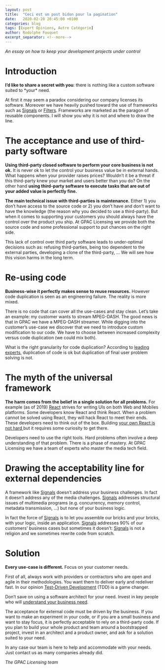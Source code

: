 ```yaml
---
layout: post
title:  "Ceci est un post bidon pour la pagination"
date:   2020-02-28 20:45:00 +0100
categories: blog
tags: [Expert Opinions, Autre Catégorie]
author: Rodolphe Fouquet
excerpt_separator: <!--more-->
---
```

*An essay on how to keep your development projects under control*

<!--more-->
# Introduction


**I’d like to share a secret with you**: there is nothing like a custom software suited to \*your\* need.

At first it may seem a paradox considering our company licenses its software. Moreover we have heavily pushed toward the use of frameworks such as [Signals](https://www.gpac-licensing.com/signals) or [Filters](https://github.com/gpac/gpac/wiki/Filters). Frameworks are marketed as the paragon of reusable components. I will show you why it is not and where to draw the line.
# The acceptance and use of third-party software


**Using third-party closed software to perform your core business is not ok.** It is never ok to let the control your business value be in external hands. What happens when your provider raises prices? Wouldn’t it be a threat if this third-party knew your market and users better than you do? On the other hand **using third-party software to execute tasks that are out of your added value is perfectly fine.**


**The main technical issue with third-parties is maintenance.** Either 1) you don’t have access to the source code or 2) you don’t have and don’t want to have the knowledge (the reason why you decided to use a third-party). But when it comes to supporting your customers you should always have the control over the product you ship. At GPAC Licensing we provide both the source code and some professional support to put chances on the right side.


This lack of control over third party software leads to under-optimal decisions such as: refusing third-parties, being too dependent to the external parties, developing a clone of the third-party, … We will see how this vision harms in the long term.


# Re-using code


**Business-wise it perfectly makes sense to reuse resources.** However code duplication is seen as an engineering failure. The reality is more mixed.


There is no code that can cover all the use-cases and stay clean. Let’s take an example: my customer wants to stream MPEG-DASH. The good news is that in GPAC we have a MPEG-DASH streamer. While digging into the customer’s use-case we discover that we need to introduce custom modification to our code. We have to choose between increased complexity versus code duplication (we could mix both).


What is the right granularity for code duplication? According to [leading experts](http://www.pathsensitive.com/), duplication of code is ok but duplication of final user problem solving is not.


# The myth of the universal framework


**The harm comes from the belief in a single solution for all problems.** For example (as of 2019) [React](https://en.wikipedia.org/wiki/React_(web_framework)) strives for writing UIs on both Web and Mobiles platforms. Some developers know React and think React. When a problem cannot be solved using React, they will hack React to meet their ends. These developers need to think out of the box. Building [your own React is not hard ](https://pomb.us/build-your-own-react/) but it requires some curiosity to get there.


Developers need to use the right tools. Hard problems often involve a deep understanding of that problem. There is a phase of mastery. At GPAC Licensing we have a team of experts who master the media tech field.


# Drawing the acceptability line for external dependencies


A framework like [Signals](https://www.gpac-licensing.com/signals) doesn’t address your business challenges. In fact it doesn’t address any of the media challenges. [Signals](https://www.gpac-licensing.com/signals) addresses structural issues of multimedia programs (e.g. concurrency, memory control, metadata transmission, …) but none of your business logic.


In fact the force of [Signals](https://www.gpac-licensing.com/signals) is to let you assemble our bricks and your bricks, with your logic, inside an application. [Signals](https://www.gpac-licensing.com/signals) addresses 90% of our customers’ business cases but sometimes it doesn’t: [Signals](https://www.gpac-licensing.com/signals) is not a religion and we sometimes rewrite code from scratch.


# Solution


**Every use-case is different.** Focus on your customer needs.


First of all, always work with providers or contractors who are open and agile in their methodologies. You want them to deliver early and redeliver fast. In our opinion [Test-Driven Development](https://en.wikipedia.org/wiki/Test-driven_development) (TDD) is a game changer.


Don’t save on using a software architect for your need. Invest in key people who will [understand your business need](https://blog.pragmaticengineer.com/the-product-minded-engineer/).


The acceptance for external code must be driven by the business. If you want to make an experiment in your code, or if you are a small business and want to stay focus, it is perfectly acceptable to rely on a third-party code. If you plan to build your whole product and team around a bootstrapped project, invest in an architect and a product owner, and ask for a solution suited to your need.


In any case our team is here to help and accommodate with your needs. Just contact us as many companies already did.


*The GPAC Licensing team*